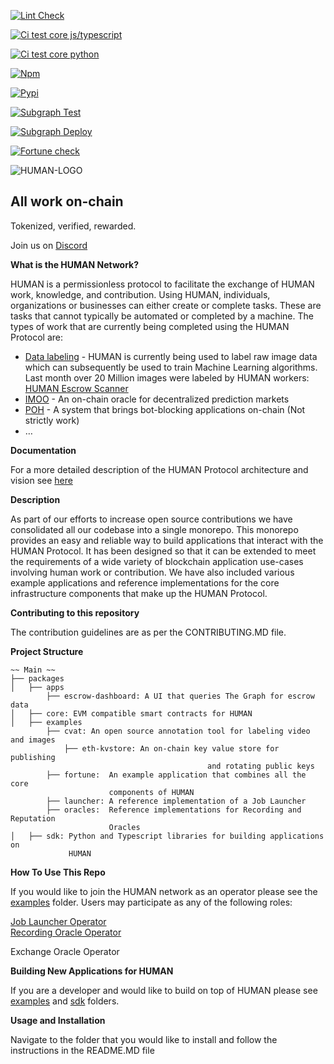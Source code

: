 [![Lint Check](https://github.com/humanprotocol/human-protocol/actions/workflows/ci-lint.yaml/badge.svg)](https://github.com/humanprotocol/human-protocol/actions/workflows/ci-lint.yaml)

[![Ci test core js/typescript](https://github.com/humanprotocol/human-protocol/actions/workflows/ci-test-core.yaml/badge.svg)](https://github.com/humanprotocol/human-protocol/actions/workflows/ci-test-core.yaml)

[![Ci test core python](https://github.com/humanprotocol/human-protocol/actions/workflows/ci-test-python-sdk.yaml/badge.svg)](https://github.com/humanprotocol/human-protocol/actions/workflows/ci-test-python-sdk.yaml)

[![Npm](https://github.com/humanprotocol/human-protocol/actions/workflows/cd-core.yaml/badge.svg)](https://github.com/humanprotocol/human-protocol/actions/workflows/cd-core.yaml)

[![Pypi](https://github.com/humanprotocol/human-protocol/actions/workflows/cd-python-sdk.yaml/badge.svg)](https://github.com/humanprotocol/human-protocol/actions/workflows/cd-python-sdk.yaml)

[![Subgraph Test](https://github.com/humanprotocol/human-protocol/actions/workflows/ci-test-subgraph.yaml/badge.svg)](https://github.com/humanprotocol/human-protocol/actions/workflows/ci-test-subgraph.yaml) 

[![Subgraph Deploy](https://github.com/humanprotocol/human-protocol/actions/workflows/cd-subgraph.yaml/badge.svg)](https://github.com/humanprotocol/human-protocol/actions/workflows/cd-subgraph.yaml) 

[![Fortune check](https://github.com/humanprotocol/human-protocol/actions/workflows/ci-test-fortune.yaml/badge.svg)](https://github.com/humanprotocol/human-protocol/actions/workflows/ci-test-fortune.yaml)

![HUMAN-LOGO](https://user-images.githubusercontent.com/104898604/201488028-2b0f29cb-c620-484f-991f-4a8b16efd7cc.png)


<h2>All work on-chain</h2>

Tokenized, verified, rewarded.

Join us on [Discord](http://hmt.ai/discord)

**What is the HUMAN Network?**

HUMAN is a permissionless protocol to facilitate the exchange of HUMAN work, knowledge, and contribution.  Using HUMAN, individuals, organizations or businesses can either create or complete tasks.  These are tasks that cannot typically be automated or completed by a machine.  The types of work that are currently being completed using the HUMAN Protocol are:



* [Data labeling](https://app.humanprotocol.org/) - HUMAN is currently being used to label raw image data which can subsequently be used to train Machine Learning algorithms.  Last month over 20 Million images were labeled by HUMAN workers: [HUMAN Escrow Scanner](https://dashboard.humanprotocol.org/)
* [IMOO](https://www.humanprotocol.org/imoo) - An on-chain oracle for decentralized prediction markets 
* [POH](https://www.humanprotocol.org/proof-of-humanity) - A system that brings bot-blocking applications on-chain (Not strictly work)
* …

**Documentation**

For a more detailed description of the HUMAN Protocol architecture and vision see [here](https://github.com/humanprotocol/.github/wiki)

**Description**

As part of our efforts to increase open source contributions we have consolidated all our codebase into a single monorepo.  This monorepo provides an easy and reliable way to  build applications that interact with the HUMAN Protocol.  It has been designed so that it can be extended to meet the requirements of a wide variety of blockchain application use-cases involving human work or contribution.  We have also included various example applications and reference implementations for the core infrastructure components that make up the HUMAN Protocol.


**Contributing to this repository**

The contribution guidelines are as per the CONTRIBUTING.MD file.

**Project Structure**

```
~~ Main ~~
├── packages
│   ├── apps
	    ├── escrow-dashboard: A UI that queries The Graph for escrow data 
│   ├── core: EVM compatible smart contracts for HUMAN
│   ├── examples
	    ├── cvat: An open source annotation tool for labeling video and images
			├── eth-kvstore: An on-chain key value store for publishing
										 	and rotating public keys
	    ├── fortune:  An example application that combines all the core 
                      components of HUMAN
	    ├── launcher: A reference implementation of a Job Launcher 
	    ├── oracles:  Reference implementations for Recording and Reputation
                      Oracles
│   ├── sdk: Python and Typescript libraries for building applications on
             HUMAN
```


**How To Use This Repo**

If you would like to join the HUMAN network as an operator please see the [examples](https://github.com/humanprotocol/human-protocol/tree/main/packages/examples) folder.  Users may participate as any of the following roles:  

[Job Launcher Operator](https://github.com/humanprotocol/human-protocol/tree/main/packages/examples/launcher) \
[Recording Oracle Operator](https://github.com/humanprotocol/human-protocol/tree/main/packages/examples/oracles/recording)

Exchange Oracle Operator

**Building New Applications for HUMAN**

If you are a developer and would like to build on top of HUMAN please see [examples](https://github.com/humanprotocol/human-protocol/tree/main/packages/examples) and [sdk](https://github.com/humanprotocol/human-protocol/tree/main/packages/sdk) folders.

**Usage and Installation**

Navigate to the folder that you would like to install and follow the instructions in the README.MD file
